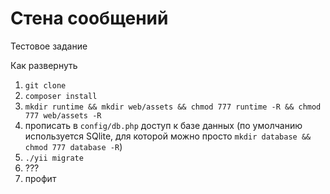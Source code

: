 # Стена сообщений
Тестовое задание

Как развернуть
 1. `git clone`
 2. `composer install`
 3. `mkdir runtime && mkdir web/assets && chmod 777 runtime -R && chmod 777 web/assets -R`
 4. прописать в `config/db.php` доступ к базе данных (по умолчанию используется SQlite, для которой можно просто `mkdir database && chmod 777 database -R`)
 5. `./yii migrate`
 6. ???
 7. профит
